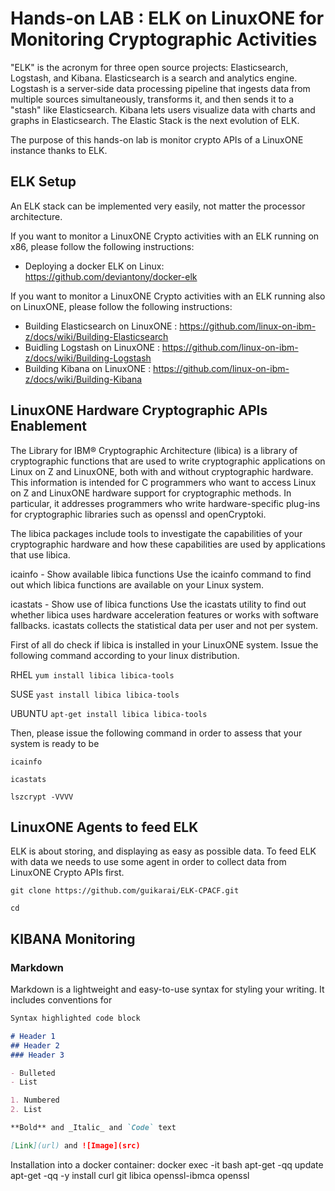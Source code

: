 # Hands-on LAB : ELK on LinuxONE for Monitoring Cryptographic Activities
"ELK" is the acronym for three open source projects: Elasticsearch, Logstash, and Kibana. Elasticsearch is a search and analytics engine. Logstash is a server‑side data processing pipeline that ingests data from multiple sources simultaneously, transforms it, and then sends it to a "stash" like Elasticsearch. Kibana lets users visualize data with charts and graphs in Elasticsearch. The Elastic Stack is the next evolution of ELK.

The purpose of this hands-on lab is monitor crypto APIs of a LinuxONE instance thanks to ELK.

## ELK Setup
An ELK stack can be implemented very easily, not matter the processor architecture.

If you want to monitor a LinuxONE Crypto activities with an ELK running on x86, please follow the following instructions:
- Deploying a docker ELK on Linux: https://github.com/deviantony/docker-elk

If you want to monitor a LinuxONE Crypto activities with an ELK running also on LinuxONE, please follow the following instructions:
- Building Elasticsearch on LinuxONE : https://github.com/linux-on-ibm-z/docs/wiki/Building-Elasticsearch
- Buidling Logstash on LinuxONE : https://github.com/linux-on-ibm-z/docs/wiki/Building-Logstash
- Building Kibana on LinuxONE : https://github.com/linux-on-ibm-z/docs/wiki/Building-Kibana

## LinuxONE Hardware Cryptographic APIs Enablement
The Library for IBM® Cryptographic Architecture (libica) is a library of cryptographic functions that are used to write cryptographic applications on Linux on Z and LinuxONE, both with and without cryptographic hardware.
This information is intended for C programmers who want to access Linux on Z and LinuxONE hardware support for cryptographic methods. In particular, it addresses programmers who write hardware-specific plug-ins for cryptographic libraries such as openssl and openCryptoki.

The libica packages include tools to investigate the capabilities of your cryptographic hardware and how these capabilities are used by applications that use libica.

icainfo - Show available libica functions
Use the icainfo command to find out which libica functions are available on your Linux system.

icastats - Show use of libica functions
Use the icastats utility to find out whether libica uses hardware acceleration features or works with software fallbacks. icastats collects the statistical data per user and not per system.

First of all do check if libica is installed in your LinuxONE system. Issue the following command according to your linux distribution.

RHEL
```yum install libica libica-tools```

SUSE
```yast install libica libica-tools```

UBUNTU
```apt-get install libica libica-tools```

Then, please issue the following command in order to assess that your system is ready to be
```
icainfo
```

```
icastats
```

```
lszcrypt -VVVV
```


## LinuxONE Agents to feed ELK
ELK is about storing, and displaying as easy as possible data. To feed ELK with data we needs to use some agent in order to collect data from LinuxONE Crypto APIs first.
```
git clone https://github.com/guikarai/ELK-CPACF.git
```

```
cd
```


## KIBANA Monitoring

### Markdown

Markdown is a lightweight and easy-to-use syntax for styling your writing. It includes conventions for

```markdown
Syntax highlighted code block

# Header 1
## Header 2
### Header 3

- Bulleted
- List

1. Numbered
2. List

**Bold** and _Italic_ and `Code` text

[Link](url) and ![Image](src)
```
Installation into a docker container:
docker exec -it <your container name> bash
apt-get -qq update
apt-get -qq -y install curl git libica openssl-ibmca openssl
  
